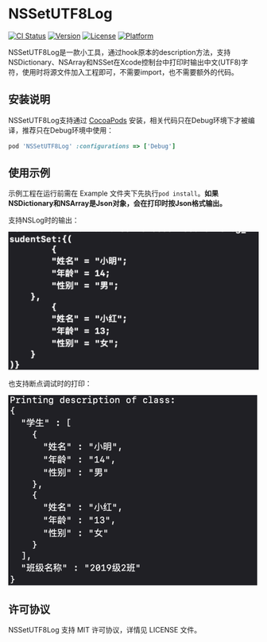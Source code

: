 # NSSetUTF8Log

[![CI Status](https://img.shields.io/travis/oovsxx@163.com/NSSetUTF8Log.svg?style=flat)](https://travis-ci.org/oovsxx@163.com/NSSetUTF8Log)
[![Version](https://img.shields.io/cocoapods/v/NSSetUTF8Log.svg?style=flat)](https://cocoapods.org/pods/NSSetUTF8Log)
[![License](https://img.shields.io/cocoapods/l/NSSetUTF8Log.svg?style=flat)](https://cocoapods.org/pods/NSSetUTF8Log)
[![Platform](https://img.shields.io/cocoapods/p/NSSetUTF8Log.svg?style=flat)](https://cocoapods.org/pods/NSSetUTF8Log)

NSSetUTF8Log是一款小工具，通过hook原本的description方法，支持NSDictionary、NSArray和NSSet在Xcode控制台中打印时输出中文(UTF8)字符，使用时将源文件加入工程即可，不需要import，也不需要额外的代码。

## 安装说明

NSSetUTF8Log支持通过 [CocoaPods](https://cocoapods.org) 安装，相关代码只在Debug环境下才被编译，推荐只在Debug环境中使用：

```ruby
pod 'NSSetUTF8Log' :configurations => ['Debug']
```

## 使用示例

示例工程在运行前需在  Example 文件夹下先执行`pod install`。**如果NSDictionary和NSArray是Json对象，会在打印时按Json格式输出。**

支持NSLog时的输出：

![](ScreenShots/NSLog.png)

也支持断点调试时的打印：  

![](ScreenShots/Debug.png)

## 许可协议

NSSetUTF8Log 支持 MIT 许可协议，详情见 LICENSE 文件。
